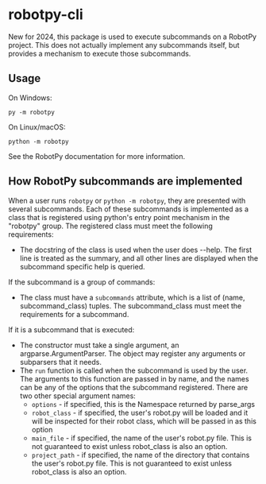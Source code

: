 robotpy-cli
===========

New for 2024, this package is used to execute subcommands on a RobotPy project.
This does not actually implement any subcommands itself, but provides a mechanism
to execute those subcommands.

Usage
-----

On Windows:

    py -m robotpy

On Linux/macOS:

    python -m robotpy

See the RobotPy documentation for more information.

How RobotPy subcommands are implemented
---------------------------------------

When a user runs `robotpy` or `python -m robotpy`, they are presented with
several subcommands. Each of these subcommands is implemented as a class
that is registered using python's entry point mechanism in the "robotpy"
group. The registered class must meet the following requirements:

* The docstring of the class is used when the user does --help. The first
  line is treated as the summary, and all other lines are displayed when
  the subcommand specific help is queried.

If the subcommand is a group of commands:

* The class must have a `subcommands` attribute, which is a list of
  (name, subcommand_class) tuples. The subcommand_class must meet the requirements
  for a subcommand.

If it is a subcommand that is executed:

* The constructor must take a single argument, an argparse.ArgumentParser.
  The object may register any arguments or subparsers that it needs.
* The `run` function is called when the subcommand is used by the user.
  The arguments to this function are passed in by name, and the names can
  be any of the options that the subcommand registered. There are two other
  special argument names:
  * `options` - if specified, this is the Namespace returned by parse_args
  * `robot_class` - if specified, the user's robot.py will be loaded and
    it will be inspected for their robot class, which will be passed in
    as this option
  * `main_file` - if specified, the name of the user's robot.py file. This
    is not guaranteed to exist unless robot_class is also an option.
  * `project_path` - if specified, the name of the directory that contains 
    the user's robot.py file. This is not guaranteed to exist unless robot_class
    is also an option.
